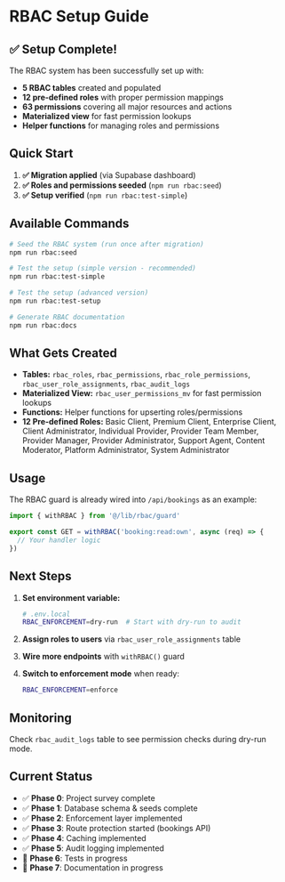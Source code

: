 # RBAC Setup Guide

## ✅ Setup Complete!

The RBAC system has been successfully set up with:
- **5 RBAC tables** created and populated
- **12 pre-defined roles** with proper permission mappings
- **63 permissions** covering all major resources and actions
- **Materialized view** for fast permission lookups
- **Helper functions** for managing roles and permissions

## Quick Start

1. **✅ Migration applied** (via Supabase dashboard)
2. **✅ Roles and permissions seeded** (`npm run rbac:seed`)
3. **✅ Setup verified** (`npm run rbac:test-simple`)

## Available Commands

```bash
# Seed the RBAC system (run once after migration)
npm run rbac:seed

# Test the setup (simple version - recommended)
npm run rbac:test-simple

# Test the setup (advanced version)
npm run rbac:test-setup

# Generate RBAC documentation
npm run rbac:docs
```

## What Gets Created

- **Tables:** `rbac_roles`, `rbac_permissions`, `rbac_role_permissions`, `rbac_user_role_assignments`, `rbac_audit_logs`
- **Materialized View:** `rbac_user_permissions_mv` for fast permission lookups
- **Functions:** Helper functions for upserting roles/permissions
- **12 Pre-defined Roles:** Basic Client, Premium Client, Enterprise Client, Client Administrator, Individual Provider, Provider Team Member, Provider Manager, Provider Administrator, Support Agent, Content Moderator, Platform Administrator, System Administrator

## Usage

The RBAC guard is already wired into `/api/bookings` as an example:

```typescript
import { withRBAC } from '@/lib/rbac/guard'

export const GET = withRBAC('booking:read:own', async (req) => {
  // Your handler logic
})
```

## Next Steps

1. **Set environment variable:**
   ```bash
   # .env.local
   RBAC_ENFORCEMENT=dry-run  # Start with dry-run to audit
   ```

2. **Assign roles to users** via `rbac_user_role_assignments` table

3. **Wire more endpoints** with `withRBAC()` guard

4. **Switch to enforcement mode** when ready:
   ```bash
   RBAC_ENFORCEMENT=enforce
   ```

## Monitoring

Check `rbac_audit_logs` table to see permission checks during dry-run mode.

## Current Status

- ✅ **Phase 0**: Project survey complete
- ✅ **Phase 1**: Database schema & seeds complete  
- ✅ **Phase 2**: Enforcement layer implemented
- ✅ **Phase 3**: Route protection started (bookings API)
- ✅ **Phase 4**: Caching implemented
- ✅ **Phase 5**: Audit logging implemented
- 🔄 **Phase 6**: Tests in progress
- 🔄 **Phase 7**: Documentation in progress
